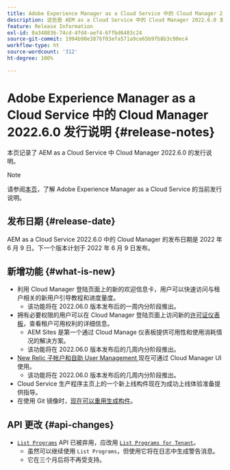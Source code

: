 ```yaml
---
title: Adobe Experience Manager as a Cloud Service 中的 Cloud Manager 2022.6.0 发行说明
description: 这些是 AEM as a Cloud Service 中的 Cloud Manager 2022.6.0 发行说明。
feature: Release Information
exl-id: 0a348836-74cd-4fd4-aef4-6ffbd6483c24
source-git-commit: 1994b90e3876f03efa571a9ce65b9fb8b3c90ec4
workflow-type: ht
source-wordcount: '312'
ht-degree: 100%

---
```


# Adobe Experience Manager as a Cloud Service 中的 Cloud Manager 2022.6.0 发行说明 {#release-notes}

本页记录了 AEM as a Cloud Service 中 Cloud Manager 2022.6.0 的发行说明。

>[!NOTE]
>
>请参阅[本页](/help/release-notes/release-notes-cloud/release-notes-current.md)，了解 Adobe Experience Manager as a Cloud Service 的当前发行说明。

## 发布日期 {#release-date}

AEM as a Cloud Service 2022.6.0 中的 Cloud Manager 的发布日期是 2022 年 6 月 9 日。下一个版本计划于 2022 年 6 月 9 日发布。

## 新增功能 {#what-is-new}

* 利用 Cloud Manager 登陆页面上的新的欢迎信息卡，用户可以快速访问与租户相关的新用户引导教程和进度量度。
   * 该功能将在 2022.06.0 版本发布后的一周内分阶段推出。
* 拥有必要权限的用户可以在 Cloud Manager 登陆页面上访问新的[许可证仪表板](/help/implementing/cloud-manager/license-dashboard.md)，查看租户可用权利的详细信息。
   * AEM Sites 是第一个通过 Cloud Manage 仪表板提供可用性和使用消耗情况的解决方案。
   * 该功能将在 2022.06.0 版本发布后的几周内分阶段推出。
* [New Relic 子帐户和自助 User Management ](/help/implementing/cloud-manager/user-access-new-relic.md)现在可通过 Cloud Manager UI 使用。
   * 该功能将在 2022.06.0 版本发布后的几周内分阶段推出。
* Cloud Service 生产程序主页上的一个新上线构件现在为成功上线体验准备提供指导。
* 在使用 Git 镜像时，[现在可以重用生成构件](/help/implementing/cloud-manager/getting-access-to-aem-in-cloud/setting-up-project.md#build-artifact-reuse)。

## API 更改 {#api-changes}

* [`List Programs`](https://developer.adobe.com/experience-cloud/cloud-manager/reference/api/#operation/getPrograms) API 已被弃用，应改用 [`List Programs for Tenant`](https://developer.adobe.com/experience-cloud/cloud-manager/reference/api/#operation/getProgramsForTenant)。
   * 虽然可以继续使用 `List Programs`，但使用它将在日志中生成警告消息。
   * 它在三个月后将不再受支持。
